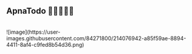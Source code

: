 
## ApnaTodo  💫🚀💁‍♂️⛳
<br>
![image](https://user-images.githubusercontent.com/84271800/214076942-a85f59ae-8894-4411-8af4-c9fed8b54d36.png)
